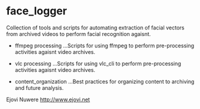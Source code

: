 # face_logger
Collection of tools and scripts for automating extraction of facial vectors from archived videos to perform facial recognition agaisnt.

+ ffmpeg processing
...Scripts for using ffmpeg to perform pre-processing activities agaisnt video archives.

+ vlc processing
...Scripts for using vlc_cli to perform pre-processing activities agaisnt video archives.

+ content_organization
...Best practices for organizing content to archiving and future analysis.



Ejovi Nuwere
http://www.ejovi.net

